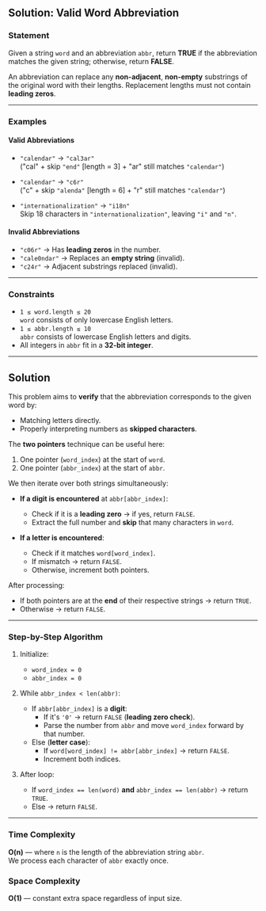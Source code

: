 ## Solution: Valid Word Abbreviation

### Statement

Given a string `word` and an abbreviation `abbr`, return **TRUE** if the abbreviation matches the given string; otherwise, return **FALSE**.

An abbreviation can replace any **non-adjacent**, **non-empty** substrings of the original word with their lengths. Replacement lengths must not contain **leading zeros**.

---

### Examples

#### Valid Abbreviations

- `"calendar"` → `"cal3ar"`  
  ("cal" + skip `"end"` [length = 3] + "ar" still matches `"calendar"`)

- `"calendar"` → `"c6r"`  
  ("c" + skip `"alenda"` [length = 6] + "r" still matches `"calendar"`)

- `"internationalization"` → `"i18n"`  
  Skip 18 characters in `"internationalization"`, leaving `"i"` and `"n"`.

#### Invalid Abbreviations

- `"c06r"` → Has **leading zeros** in the number.
- `"cale0ndar"` → Replaces an **empty string** (invalid).
- `"c24r"` → Adjacent substrings replaced (invalid).

---

### Constraints

- `1 ≤ word.length ≤ 20`  
  `word` consists of only lowercase English letters.
- `1 ≤ abbr.length ≤ 10`  
  `abbr` consists of lowercase English letters and digits.
- All integers in `abbr` fit in a **32-bit integer**.

---

## Solution

This problem aims to **verify** that the abbreviation corresponds to the given word by:

- Matching letters directly.
- Properly interpreting numbers as **skipped characters**.

The **two pointers** technique can be useful here:

1. One pointer (`word_index`) at the start of `word`.
2. One pointer (`abbr_index`) at the start of `abbr`.

We then iterate over both strings simultaneously:

- **If a digit is encountered** at `abbr[abbr_index]`:

  - Check if it is a **leading zero** → if yes, return `FALSE`.
  - Extract the full number and **skip** that many characters in `word`.

- **If a letter is encountered**:
  - Check if it matches `word[word_index]`.
  - If mismatch → return `FALSE`.
  - Otherwise, increment both pointers.

After processing:

- If both pointers are at the **end** of their respective strings → return `TRUE`.
- Otherwise → return `FALSE`.

---

### Step-by-Step Algorithm

1. Initialize:

   - `word_index = 0`
   - `abbr_index = 0`

2. While `abbr_index < len(abbr)`:

   - If `abbr[abbr_index]` is a **digit**:
     - If it's `'0'` → return `FALSE` (**leading zero check**).
     - Parse the number from `abbr` and move `word_index` forward by that number.
   - Else (**letter case**):
     - If `word[word_index] != abbr[abbr_index]` → return `FALSE`.
     - Increment both indices.

3. After loop:
   - If `word_index == len(word)` **and** `abbr_index == len(abbr)` → return `TRUE`.
   - Else → return `FALSE`.

---

### Time Complexity

**O(n)** — where `n` is the length of the abbreviation string `abbr`.  
We process each character of `abbr` exactly once.

### Space Complexity

**O(1)** — constant extra space regardless of input size.

